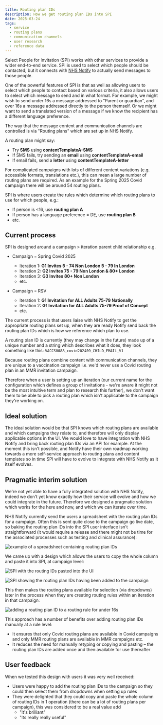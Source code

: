 ```yaml
---
title: Routing plan IDs
description: How we get routing plan IDs into SPI
date: 2025-03-24
tags:
  - service
  - routing plans
  - communication channels
  - user research
  - reference data
---
```


Select People for Invitation (SPI) works with other services to provide a wider end-to-end service. SPI is used to select which people should be contacted, but it connects with [NHS Notify](https://digital.nhs.uk/services/nhs-notify) to actually send messages to those people.

One of the powerful features of SPI is that as well as allowing users to select which people to contact based on various criteria, it also allows users to select which message to send and in what format. For example, we might wish to send under 16s a message addressed to "Parent or guardian", and over 16s a message addressed directly to the person themself. Or we might want to send a translated version of a message if we know the recipient has a different language preference.

The way that the message content and communication channels are controlled is via "Routing plans" which are set up in NHS Notify.

A routing plan might say:

- Try **SMS** using **contentTemplateA-SMS**
- If SMS fails, try sending an **email** using **contentTemplateA-email**
- If email fails, send a **letter** using **contentTemplateA-letter**

For complicated campaigns with lots of different content variations (e.g. accessible formats, translations etc.), this can mean a large number of routing plans are required. As an example for the Spring 2025 Covid campaign there will be around 54 routing plans.

SPI is where users create the rules which determine which routing plans to use for which people, e.g.:

- If person is <16, use **routing plan A**
- If person has a language preference = DE, use **routing plan B**
- etc.

## Current process

SPI is designed around a campaign > iteration parent child relationship e.g.

- Campaign = Spring Covid 2025
  - Iteration 1: **G1 Invites 5 - 74 Non London 5 - 79 In London**
  - Iteration 2: **G2 Invites 75 - 79 Non London & 80+ London**
  - Iteration 3: **G3 Invites 80+ Non London**
  - etc.

- Campaign = RSV
  - Iteration 1: **G1 Invitation for ALL Adults 75-79 Nationally**
  - Iteration 2: **G1 Invitation for ALL Adults 75-79 Proof of Concept**
  - etc.

The current process is that users liaise with NHS Notify to get the appropriate routing plans set up, when they are ready Notify send back the routing plan IDs which is how we reference which plan to use.

A routing plan ID is currently (they may change in the future) made up of a unique number and a string which describes what it does, they look something like this: `VACCS0088_covid202409_CHILD_EMAIL_V1`

Because routing plans combine content with communication channels, they are unique to a vaccination campaign i.e. we'd never use a Covid routing plan in an MMR invitation campaign.

Therefore when a user is setting up an iteration (our current name for the configuration which defines a group of invitations - we're aware it might not be the most intuitive term and plan to research this further), we don't want them to be able to pick a routing plan which isn't applicable to the campaign they're working on.

## Ideal solution

The ideal solution would be that SPI knows which routing plans are available and which campaigns they relate to, and therefore will only display applicable options in the UI. We would love to have integration with NHS Notify and bring back routing plan IDs via an API for example. At the moment this isn't possible, and Notify have their own roadmap working towards a more self-service approach to routing plans and content templates so in time SPI will have to evolve to integrate with NHS Notify as it itself evolves.

## Pragmatic interim solution

We're not yet able to have a fully integrated solution with NHS Notify, indeed we don't yet know exactly how their service will evolve and how we could integrate in the future. Therefore we designed a pragmatic solution which works for the here and now, and which we can iterate over time.

NHS Notify currently send the users a spreadsheet with the routing plan IDs for a campaign. Often this is sent quite close to the campaign go live date, so baking the routing plan IDs into the SPI user interface isn't straightforward (it would require a release and there might not be time for the associated processes such as testing and clinical assurance):

![example of a spreadsheet containing routing plan IDs](routing-ids1.png)

We came up with a design which allows the users to copy the whole column and paste it into SPI, at campaign level:

![SPI with the routing IDs pasted into the UI](routing-ids2.png)

![SPI showing the routing plan IDs having been added to the campaign](routing-ids3.png)

This then makes the routing plans available for selection (via dropdowns) later in the process when they are creating routing rules within an iteration in that campaign:

![adding a routing plan ID to a routing rule for under 16s](routing-ids4.png)

This approach has a number of benefits over adding routing plan IDs manually at a rule level:

- It ensures that only Covid routing plans are available in Covid campaigns and only MMR routing plans are available in MMR campaigns etc.
- It reduces the need for manually retyping or copying and pasting – the routing plan IDs are added once and then available for use thereafter

## User feedback

When we tested this design with users it was very well received:

- Users were happy to add the routing plan IDs to the campaign so they could then select them from dropdowns when setting up rules
- They were delighted that they could copy and paste the whole column of routing IDs in 1 operation (there can be a lot of routing plans per campaign), this was considered to be a real value add
  - "It's brilliant"
  - "Its really really useful"
